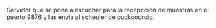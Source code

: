 Servidor que se pone a escuchar para la recepcción de muestras en el puerto 9876 y las envia al scheuler de cuckoodroid.

